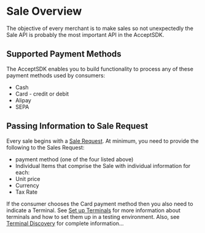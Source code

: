 # Sale Overview
The objective of every merchant is to make sales so not unexpectedly the Sale API is probably the most important API in the AcceptSDK. 

## Supported Payment Methods

The AcceptSDK enables you to build functionality to process any of these payment methods used by consumers:

* Cash
* Card - credit or debit
* Alipay
* SEPA

## Passing Information to Sale Request

Every sale begins with a [Sale Request](int-salerequest.md). At minimum, you need to provide the following to the Sales Request:

* payment method (one of the four listed above)
* Individual Items that comprise the Sale with individual information for each:
 * 	Unit price
 * Currency
 * Tax Rate

 If the consumer chooses the Card payment method then you also need to indicate a Terminal. See [Set up Terminals](setup-terminals.md) for more information about terminals and how to set them up in a testing environment. Also, see [Terminal Discovery](int-terminaldiscovery.md) for complete information... 





